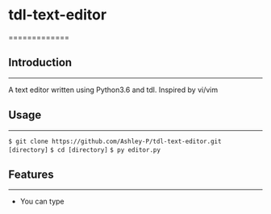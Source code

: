 # tdl-text-editor
=============

## Introduction
-------------

A text editor written using Python3.6 and tdl. Inspired by vi/vim

## Usage
-------------

`$ git clone https://github.com/Ashley-P/tdl-text-editor.git [directory]`
`$ cd [directory]`
`$ py editor.py`

## Features
-------------

* You can type
